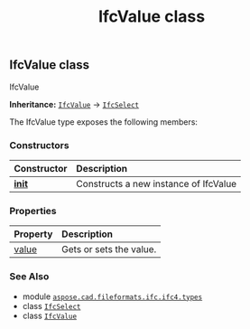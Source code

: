﻿---
title: IfcValue class
second_title: Aspose.CAD for Python via .NET API References
description: 
type: docs
weight: 1830
url: /aspose.cad.fileformats.ifc.ifc4.types/ifcvalue/
is_root: false
---

## IfcValue class

IfcValue



**Inheritance:** [`IfcValue`](/cad/python-net/aspose.cad.fileformats.ifc.ifc4.types/ifcvalue) → 
[`IfcSelect`](/cad/python-net/aspose.cad.fileformats.ifc/ifcselect)



The IfcValue type exposes the following members:

### Constructors
| Constructor | Description |
| :- | :- |
| [__init__](/cad/python-net/aspose.cad.fileformats.ifc.ifc4.types/ifcvalue/__init__/#) | Constructs a new instance of IfcValue |


### Properties
| Property | Description |
| :- | :- |
| [value](/cad/python-net/aspose.cad.fileformats.ifc.ifc4.types/ifcvalue/value) | Gets or sets the value. |



### See Also
* module [`aspose.cad.fileformats.ifc.ifc4.types`](..)
* class [`IfcSelect`](/cad/python-net/aspose.cad.fileformats.ifc/ifcselect)
* class [`IfcValue`](/cad/python-net/aspose.cad.fileformats.ifc.ifc4.types/ifcvalue)

